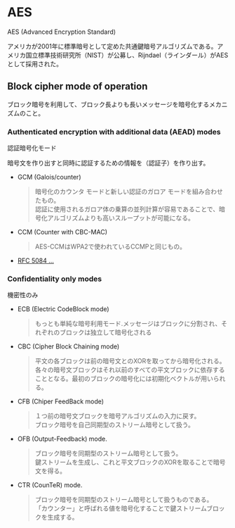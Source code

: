# AES

AES (Advanced Encryption Standard)

アメリカが2001年に標準暗号として定めた共通鍵暗号アルゴリズムである。アメリカ国立標準技術研究所（NIST）が公募し、Rijndael（ラインダール）がAESとして採用された。

## Block cipher mode of operation

ブロック暗号を利用して、ブロック長よりも長いメッセージを暗号化するメカニズムのこと。

### Authenticated encryption with additional data (AEAD) modes

認証暗号化モード

暗号文を作り出すと同時に認証するための情報を（認証子）を作り出す。

- GCM (Galois/counter)
    > 暗号化のカウンタ モードと新しい認証のガロア モードを組み合わせたもの。<br/>
    > 認証に使用されるガロア体の乗算の並列計算が容易であることで、暗号化アルゴリズムよりも高いスループットが可能になる。
- CCM (Counter with CBC-MAC)  
    > AES-CCMはWPA2で使われているCCMPと同じもの。

- [RFC 5084 ...](https://datatracker.ietf.org/doc/html/rfc5084)

### Confidentiality only modes

機密性のみ

-  ECB (Electric CodeBlock mode)
    > もっとも単純な暗号利用モード.メッセージはブロックに分割され、それぞれのブロックは独立して暗号化される
-  CBC (Cipher Block Chaining mode)
    > 平文の各ブロックは前の暗号文とのXORを取ってから暗号化される。各々の暗号文ブロックはそれ以前のすべての平文ブロックに依存することとなる。最初のブロックの暗号化には初期化ベクトルが用いられる。
-  CFB (Chiper FeedBack mode)
    > １つ前の暗号文ブロックを暗号アルゴリズムの入力に戻す。<br />
    > ブロック暗号を自己同期型のストリーム暗号として扱う。
-  OFB (Output-Feedback) mode.
    > ブロック暗号を同期型のストリーム暗号として扱う。<br/>
    > 鍵ストリームを生成し、これと平文ブロックのXORを取ることで暗号文を得る。
-  CTR (CounTeR) mode.
    > ブロック暗号を同期型のストリーム暗号として扱うものである。<br/>
    > 「カウンター」と呼ばれる値を暗号化することで鍵ストリームブロックを生成する。

